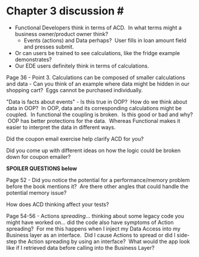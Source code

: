 # Chapter 3 discussion #  
- Functional Developers think in terms of ACD.  In what terms might a business owner/product owner think? 
  - Events (actions) and Data perhaps?  User fills in loan amount field and presses submit.
- Or can users be trained to see calculations, like the fridge example demonstrates?
- Our EDE users definitely think in terms of calculations. 

Page 36 - Point 3. Calculations can be composed of smaller calculations and data - Can you think of an example where data might be hidden in our shopping cart?  Eggs cannot be purchased individually. 

"Data is facts about events" - Is this true in OOP?  How do we think about data in OOP?  In OOP, data and its corresponding calculations might be coupled.  In functional the coupling is broken.  Is this good or bad and why?  OOP has better protections for the data.  Whereas Functional makes it easier to interpret the data in different ways. 

Did the coupon email exercise help clarify ACD for you? 

Did you come up with different ideas on how the logic could be broken down for coupon emailer? 

**SPOILER QUESTIONS below**

Page 52 - Did you notice the potential for a performance/memory problem before the book mentions it?  Are there other angles that could handle the potential memory issue? 

How does ACD thinking affect your tests?   

Page 54-56 - Actions _spreading_... thinking about some legacy code you might have worked on... did the code also have symptoms of Action spreading?  For me this happens when I inject my Data Access into my Business layer as an interface.  Did I cause Actions to spread or did I side-step the Action spreading by using an interface?  What would the app look like if I retrieved data before calling into the Business Layer?